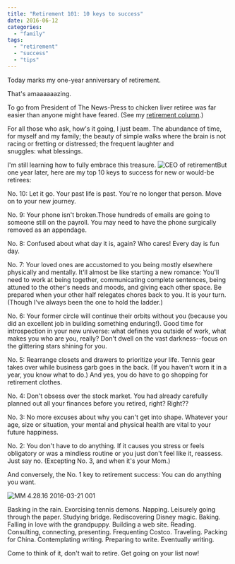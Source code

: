 ```yaml
---
title: "Retirement 101: 10 keys to success"
date: 2016-06-12
categories: 
  - "family"
tags: 
  - "retirement"
  - "success"
  - "tips"
---
```


Today marks my one-year anniversary of retirement.

That's amaaaaaazing.

To go from President of The News-Press to chicken liver retiree was far easier than anyone might have feared. (See my [retirement column](http://newspr.es/1Ie1Rro).)

For all those who ask, how's it going, I just beam. The abundance of time, for myself and my family; the beauty of simple walks where the brain is not racing or fretting or distressed; the frequent laughter and snuggles: what blessings.

I'm still learning how to fully embrace this treasure. ![CEO of retirement](images/ceo-of-retirement.jpg)But one year later, here are my top 10 keys to success for new or would-be retirees:

No. 10: Let it go. Your past life is past. You're no longer that person. Move on to your new journey.

No. 9: Your phone isn't broken.Those hundreds of emails are going to someone still on the payroll. You may need to have the phone surgically removed as an appendage.

No. 8: Confused about what day it is, again? Who cares! Every day is fun day.

No. 7: Your loved ones are accustomed to you being mostly elsewhere physically and mentally. It'll almost be like starting a new romance: You'll need to work at being together, communicating complete sentences, being attuned to the other's needs and moods, and giving each other space. Be prepared when your other half relegates chores back to you. It is your turn. (Though I've always been the one to hold the ladder.)

No. 6: Your former circle will continue their orbits without you (because you did an excellent job in building something enduring!). Good time for introspection in your new universe: what defines you outside of work, what makes you who are you, really? Don't dwell on the vast darkness--focus on the glittering stars shining for you.

No. 5: Rearrange closets and drawers to prioritize your life. Tennis gear takes over while business garb goes in the back. (If you haven't worn it in a year, you know what to do.) And yes, you do have to go shopping for retirement clothes.

No. 4: Don't obsess over the stock market. You had already carefully planned out all your finances before you retired, right? Right??

No. 3: No more excuses about why you can't get into shape. Whatever your age, size or situation, your mental and physical health are vital to your future happiness.

No. 2: You don't have to do anything. If it causes you stress or feels obligatory or was a mindless routine or you just don't feel like it, reassess. Just say no. (Excepting No. 3, and when it's your Mom.)

And conversely, the No. 1 key to retirement success: You can do anything you want.

![MM 4.28.16 2016-03-21 001](images/mm-4-28-16-2016-03-21-001.jpg)

Basking in the rain. Exorcising tennis demons. Napping. Leisurely going through the paper. Studying bridge. Rediscovering Disney magic. Baking. Falling in love with the grandpuppy. Building a web site. Reading. Consulting, connecting, presenting. Frequenting Costco. Traveling. Packing for China. Contemplating writing. Preparing to write. Eventually writing.

Come to think of it, don't wait to retire. Get going on your list now!
